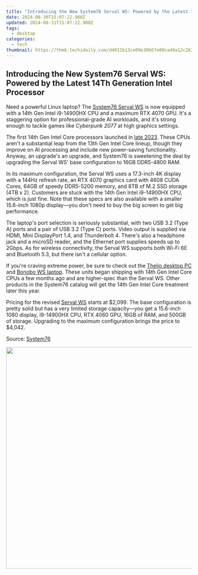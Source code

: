 ```yaml
---
title: "Introducing the New System76 Serval WS: Powered by the Latest 14Th Generation Intel Processor"
date: 2024-08-30T15:07:22.900Z
updated: 2024-08-31T15:07:22.900Z
tags:
  - desktop
categories:
  - tech
thumbnail: https://thmb.techidaily.com/d4011b13ce09e30b67e00ca49a12c263fc568d55d53da9d960e8b4889ca636b6.jpg
---
```


## Introducing the New System76 Serval WS: Powered by the Latest 14Th Generation Intel Processor

Need a powerful Linux laptop? The [System76 Serval WS](https://system76.com/laptops/serval) is now equipped with a 14th Gen Intel i9-14900HX CPU and a maximum RTX 4070 GPU. It's a staggering option for professional-grade AI workloads, and it's strong enough to tackle games like _Cyberpunk 2077_ at high graphics settings.

 The first 14th Gen Intel Core processors launched in [late 2023](https://youtube-web.techidaily.com/xplore-top-12-gear-best-on-the-go-flip-screen-cameras-for-2024/). These CPUs aren't a substantial leap from the 13th Gen Intel Core lineup, though they improve on AI processing and include new power-saving functionality. Anyway, an upgrade's an upgrade, and System76 is sweetening the deal by upgrading the Serval WS' base configuration to 16GB DDR5-4800 RAM.

 In its maximum configuration, the Serval WS uses a 17.3-inch 4K display with a 144Hz refresh rate, an RTX 4070 graphics card with 4608 CUDA Cores, 64GB of speedy DDR5-5200 memory, and 8TB of M.2 SSD storage (4TB x 2). Customers are stuck with the 14th Gen Intel i9-14900HX CPU, which is just fine. Note that these specs are also available with a smaller 15.6-inch 1080p display—you don't need to buy the big screen to get big performance.

 The laptop's port selection is seriously substantial, with two USB 3.2 (Type A) ports and a pair of USB 3.2 (Type C) ports. Video output is supplied via HDMI, Mini DisplayPort 1.4, and Thunderbolt 4\. There's also a headphone jack and a microSD reader, and the Ethernet port supplies speeds up to 2Gbps. As for wireless connectivity, the Serval WS supports both Wi-Fi 6E and Bluetooth 5.3, but there isn't a cellular option.

 If you're craving extreme power, be sure to check out the [Thelio desktop PC](https://sim-unlock.techidaily.com/three-ways-to-sim-unlock-oppo-a78-5g-by-drfone-android/) and [Bonobo WS laptop](https://system76.com/laptops/bonobo). These units began shipping with 14th Gen Intel Core CPUs a few months ago and are higher-spec than the Serval WS. Other products in the System76 catalog will get the 14th Gen Intel Core treatment later this year.

 Pricing for the revised [Serval WS](https://system76.com/laptops/serval) starts at $2,099\. The base configuration is pretty solid but has a very limited storage capacity—you get a 15.6-inch 1080 display, i9-14900HX CPU, RTX 4060 GPU, 16GB of RAM, and 500GB of storage. Upgrading to the maximum configuration brings the price to $4,042.

 Source: [System76](https://blog.system76.com/post/system76-releases-powerful-serval-ws-laptop)

<ins class="adsbygoogle"
     style="display:block"
     data-ad-format="autorelaxed"
     data-ad-client="ca-pub-7571918770474297"
     data-ad-slot="1223367746"></ins>



<ins class="adsbygoogle"
     style="display:block"
     data-ad-client="ca-pub-7571918770474297"
     data-ad-slot="8358498916"
     data-ad-format="auto"
     data-full-width-responsive="true"></ins>



<!-- affiliate ads begin -->
<a href="https://turtlebeacheu.sjv.io/c/5597632/1996818/23722" target="_top" id="1996818"><img src="//a.impactradius-go.com/display-ad/23722-1996818" border="0" alt="" width="600" height="600"/></a><img height="0" width="0" src="https://imp.pxf.io/i/5597632/1996818/23722" style="position:absolute;visibility:hidden;" border="0" />
<!-- affiliate ads end -->